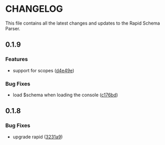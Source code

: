 # CHANGELOG

This file contains all the latest changes and updates to the Rapid Schema Parser.

## 0.1.9

### Features

- support for scopes ([d4e49e](https://github.com/krystal/rapid-schema-parser/commit/d4e49ef6b176a5a7b2490978dd3f85eb3ca0209c))

### Bug Fixes

- load $schema when loading the console ([c176bd](https://github.com/krystal/rapid-schema-parser/commit/c176bde5b40f3e21b886438191f9f0bc8f2a3347))

## 0.1.8

### Bug Fixes

- upgrade rapid ([3231a9](https://github.com/krystal/rapid-schema-parser/commit/3231a95b53d9c18741177ae6d26ef4719012a943))
